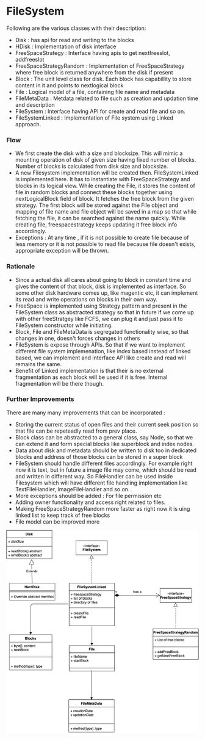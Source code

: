 # FileSystem
Following are the various classes with their description:
  - Disk : has api for read and writing to the blocks
  - HDisk : Implementation of disk interface
  - FreeSpaceStrategy : Interface having apis to get nextfreeslot, addfreeslot 
  - FreeSpaceStrategyRandom : Implementation of FreeSpaceStrategy where free block is returned anywhere from the disk if present
  - Block : The unit level class for disk. Each block has capabillity to store content in it and points to nextlogical block
  - File : Logical model of a file, containing file name and metadata
  - FileMetaData : Metdata related to file such as creation and updation time and description
  - FileSystem : Interface having API for create and read file and so on.
  - FileSystemLinked : Implementation of File system using Linked approach.

### Flow

  - We first create the disk with a size and blocksize. This will mimic a mounting operation of disk of given size having fixed number of blocks. Number of blocks is calculated from disk size and blocksize.
  - A new Filesystem implementation will be created then. FileSystemLinked is implemented here. It has to instantiate with FreeSpaceStrategy and blocks in its logical view. While creating the File, it stores the content of file in random blocks and connect these blocks together using nextLogicalBlock field of block. It fetches the free block from the given strategy. The first block will be stored against the File object and mapping of file name and file object will be saved in a map so that while fetching the file, it can be searched against the name quickly. While creating file, freespacestrategy keeps updating it free block info accordingly.
  - Exceptions : At any time , if it is not possible to create file because of less memory or it is not possible to read file because file doesn't exists, appropriate exception will be thrown.

### Rationale
  - Since a actual disk all cares about going to block in constant time and gives the content of that block, disk is implemented as interface. So some other disk hardware comes up, like magentic etc, it can implement its read and write operations on blocks in their own way.
  - FreeSpace is implemented using Strategy pattern and present in the FileSystem class as abstracted strategy so that in future if we come up with other freeStratgey like FCFS, we can plug it and just pass it to FileSystem constructor while initiating.
  - Block, File and FileMetaData is segregated functionality wise, so that changes in one, doesn't forces changes in others
  - FileSystem is expose through APIs. So that if we want to implement different file system implemenation, like index based instead of linked based, we can implement and interface API like create and read will remains the same.
  - Benefit of Linked implementation is that their is no external fragmentation as each block will be used if it is free. Internal fragmentation will be there though.

### Further Improvements
There are many many improvements that can be incorporated : 
  - Storing the current status of open files and their current seek position so that file can be repeteadly read from prev place.
  - Block class can be abstracted to a general class, say Node, so that we can extend it and form special blocks like superblock and index nodes.
  - Data about disk and metadata should be written to disk too in dedicated blocks and address of those blocks can be stored in a super block
  - FileSystem should handle different files accordingly. For example right now it is text, but in future a image file may come, which should be read and written in different way. So FileHandler can be used inside Filesystem which will have different file handling implementation like TextFileHandler, ImageFileHandler and so on.
  - More exceptions should be added : For file permission etc
  - Adding owner functionality and access right related to files.
  - Making FreeSpaceStrategyRandom more faster as right now it is uing linked list to keep track of free blocks 
  - File model can be improved more

![FileSystem Diagram](filesystem.png)


